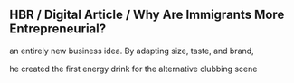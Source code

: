 ## HBR / Digital Article / Why Are Immigrants More Entrepreneurial?

an entirely new business idea. By adapting size, taste, and brand,

he created the ﬁrst energy drink for the alternative clubbing scene